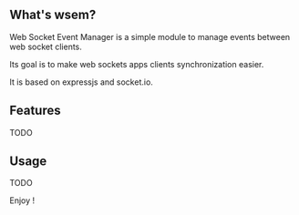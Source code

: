 ## What's wsem?

  Web Socket Event Manager is a simple module to manage events between web socket clients.

  Its goal is to make web sockets apps clients synchronization easier.

  It is based on expressjs and socket.io.

## Features

TODO

## Usage

TODO

Enjoy !

